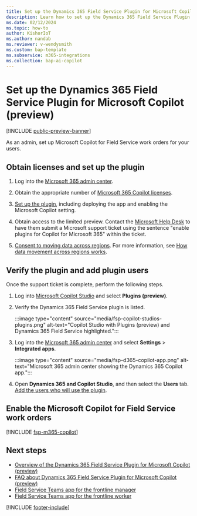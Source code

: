 ```yaml
---
title: Set up the Dynamics 365 Field Service Plugin for Microsoft Copilot (preview)
description: Learn how to set up the Dynamics 365 Field Service Plugin for Microsoft Copilot.
ms.date: 02/12/2024
ms.topic: how-to
author: KishorIoT
ms.author: nandab
ms.reviewer: v-wendysmith
ms.custom: bap-template
ms.subservice: m365-integrations
ms.collection: bap-ai-copilot 
---
```


# Set up the Dynamics 365 Field Service Plugin for Microsoft Copilot (preview)

[!INCLUDE [public-preview-banner](../includes/public-preview-banner.md)]

As an admin, set up Microsoft Copilot for Field Service work orders for your users.

## Obtain licenses and set up the plugin

1. Log into the [Microsoft 365 admin center](https://admin.microsoft.com/).

1. Obtain the appropriate number of [Microsoft 365 Copilot licenses](/microsoft-365-copilot/microsoft-365-copilot-setup#manage-licenses-for-copilot).

1. [Set up the plugin](/microsoft-copilot-studio/copilot-plugins-overview#use-plugins-in-microsoft-copilot), including deploying the app and enabling the Microsoft Copilot setting.

1. Obtain access to the limited preview. Contact the [Microsoft Help Desk](https://aka.ms/TechWeb) to have them submit a Microsoft support ticket using the sentence "enable plugins for Copilot for Microsoft 365" within the ticket.

   <!--- Include a link once the section is updated (/microsoft-365-copilot/extensibility/prerequisites#requirements-for-plugin-development) --->

1. [Consent to moving data across regions](/power-platform/admin/geographical-availability-copilot#enable-data-movement-across-regions). For more information, see [How data movement across regions works](/power-platform/admin/geographical-availability-copilot#how-data-movement-across-regions-works).

## Verify the plugin and add plugin users

Once the support ticket is complete, perform the following steps.

1. Log into [Microsoft Copilot Studio](https://copilotstudio.microsoft.com/) and select **Plugins (preview)**.

1. Verify the Dynamics 365 Field Service plugin is listed.

   :::image type="content" source="media/fsp-copilot-studios-plugins.png" alt-text="Copilot Studio with Plugins (preview) and Dynamics 365 Field Service highlighted.":::

1. Log into the [Microsoft 365 admin center](https://admin.microsoft.com/) and select **Settings** > **Integrated apps**.

   :::image type="content" source="media/fsp-d365-copilot-app.png" alt-text="Microsoft 365 admin center showing the Dynamics 365 Copilot app.":::

1. Open **Dynamics 365 and Copilot Studio**, and then select the **Users** tab. [Add the users who will use the plugin](/microsoft-365/admin/manage/manage-plugins-for-copilot-in-integrated-apps#manage-how-users-can-install-plugins-for-copilot).

## Enable the Microsoft Copilot for Field Service work orders

[!INCLUDE [fsp-m365-copilot](../includes/fsp-m365-copilot.md)]

## Next steps

- [Overview of the Dynamics 365 Field Service Plugin for Microsoft Copilot (preview)](flw-m365-chat.md)
- [FAQ about Dynamics 365 Field Service Plugin for Microsoft Copilot (preview)](faqs-m365-chat.md)
- [Field Service Teams app for the frontline manager](flw-teams-manager.md)
- [Field Service Teams app for the frontline worker](flw-teams-worker.md)

[!INCLUDE [footer-include](../includes/footer-banner.md)]
